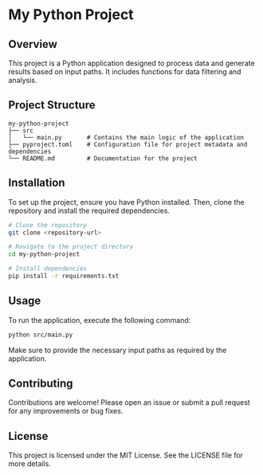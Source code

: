 # My Python Project

## Overview
This project is a Python application designed to process data and generate results based on input paths. It includes functions for data filtering and analysis.

## Project Structure
```
my-python-project
├── src
│   └── main.py       # Contains the main logic of the application
├── pyproject.toml    # Configuration file for project metadata and dependencies
└── README.md         # Documentation for the project
```

## Installation
To set up the project, ensure you have Python installed. Then, clone the repository and install the required dependencies.

```bash
# Clone the repository
git clone <repository-url>

# Navigate to the project directory
cd my-python-project

# Install dependencies
pip install -r requirements.txt
```

## Usage
To run the application, execute the following command:

```bash
python src/main.py
```

Make sure to provide the necessary input paths as required by the application.

## Contributing
Contributions are welcome! Please open an issue or submit a pull request for any improvements or bug fixes.

## License
This project is licensed under the MIT License. See the LICENSE file for more details.